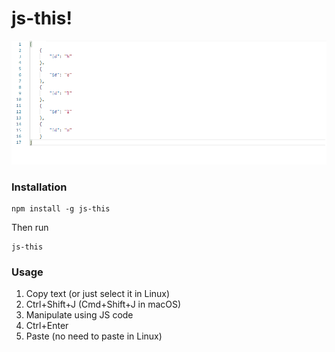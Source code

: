 # js-this!

![](preview.gif)

### Installation
```
npm install -g js-this
```
Then run 
```
js-this
```

### Usage
1. Copy text (or just select it in Linux)
2. Ctrl+Shift+J (Cmd+Shift+J in macOS)
3. Manipulate using JS code
4. Ctrl+Enter
5. Paste (no need to paste in Linux)
